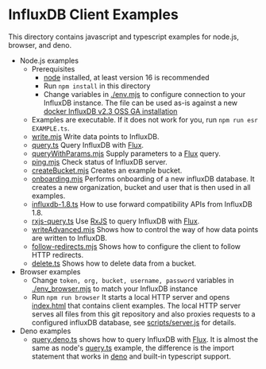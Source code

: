 # InfluxDB Client Examples

This directory contains javascript and typescript examples for node.js, browser, and deno.

- Node.js examples
  - Prerequisites
    - [node](https://nodejs.org/en/) installed, at least version 16 is recommended
    - Run `npm install` in this directory
    - Change variables in [./env.mjs](env.mjs) to configure connection to your InfluxDB instance. The file can be used as-is against a new [docker InfluxDB v2.3 OSS GA installation](https://docs.influxdata.com/influxdb/v2.3/get-started/)
  - Examples are executable. If it does not work for you, run `npm run esr EXAMPLE.ts`.
  - [write.mjs](./write.mjs)
    Write data points to InfluxDB.
  - [query.ts](./query.ts)
    Query InfluxDB with [Flux](https://docs.influxdata.com/influxdb/latest/get-started/).
  - [queryWithParams.mjs](./queryWithParams.mjs)
    Supply parameters to a [Flux](https://docs.influxdata.com/influxdb/latest/get-started/) query.
  - [ping.mjs](./ping.mjs)
    Check status of InfluxDB server.
  - [createBucket.mjs](./createBucket.mjs)
    Creates an example bucket.
  - [onboarding.mjs](./onboarding.mjs)
    Performs onboarding of a new influxDB database. It creates a new organization, bucket and user that is then used in all examples.
  - [influxdb-1.8.ts](./influxdb-1.8.ts)
    How to use forward compatibility APIs from InfluxDB 1.8.
  - [rxjs-query.ts](./rxjs-query.ts)
    Use [RxJS](https://rxjs.dev/) to query InfluxDB with [Flux](https://docs.influxdata.com/influxdb/latest/get-started/).
  - [writeAdvanced.mjs](./writeAdvanced.mjs)
    Shows how to control the way of how data points are written to InfluxDB.
  - [follow-redirects.mjs](./follow-redirects.mjs)
    Shows how to configure the client to follow HTTP redirects.
  - [delete.ts](./delete.ts)
    Shows how to delete data from a bucket.
- Browser examples
  - Change `token, org, bucket, username, password` variables in [./env_browser.mjs](env_browser.mjs) to match your InfluxDB instance
  - Run `npm run browser`
    It starts a local HTTP server and opens [index.html](./index.html) that contains client examples.
    The local HTTP server serves all files from this git repository and also proxies requests
    to a configured influxDB database, see [scripts/server.js](./scripts/server.js) for details.
- Deno examples
  - [query.deno.ts](./query.deno.ts) shows how to query InfluxDB with [Flux](https://docs.influxdata.com/influxdb/latest/get-started/).
    It is almost the same as node's [query.ts](./query.ts) example, the difference is the import statement that works in [deno](https://deno.land) and built-in typescript support.
